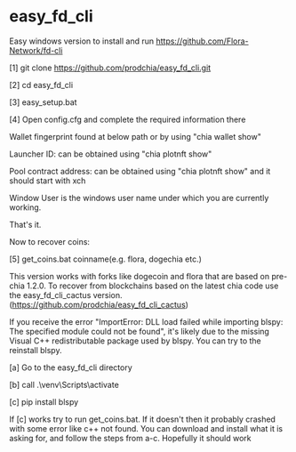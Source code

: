 # easy_fd_cli

Easy windows version to install and run  https://github.com/Flora-Network/fd-cli

[1] git clone https://github.com/prodchia/easy_fd_cli.git 
 
[2] cd easy_fd_cli 
 
[3] easy_setup.bat 


[4] Open config.cfg and complete the required information there


   Wallet fingerprint found at below path or by using "chia wallet show"

   Launcher ID: can be obtained using "chia plotnft show"

   Pool contract address: can be obtained using "chia plotnft show" and it should start with xch

   Window User is the windows user name under which you are currently working. 


That's it.

Now to recover coins:

[5] get_coins.bat coinname(e.g. flora, dogechia etc.)

This version works with forks like dogecoin and flora that are based on pre-chia 1.2.0. To recover from blockchains based on the latest chia code use the easy_fd_cli_cactus version.(https://github.com/prodchia/easy_fd_cli_cactus)

If you receive the error "ImportError: DLL load failed while importing blspy: The specified module could not be found", it's likely due to the missing Visual C++ redistributable package used by blspy. You can try to the reinstall blspy. 

[a] Go to the easy_fd_cli directory

[b] call .\venv\Scripts\activate

[c] pip install blspy

If [c] works try to run get_coins.bat. If it doesn't then it probably crashed with some error like c++ not found. You can download and install what it is asking for, and follow the steps from a-c. Hopefully it should work
